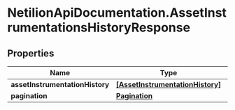 # NetilionApiDocumentation.AssetInstrumentationsHistoryResponse

## Properties
Name | Type | Description | Notes
------------ | ------------- | ------------- | -------------
**assetInstrumentationHistory** | [**[AssetInstrumentationHistory]**](AssetInstrumentationHistory.md) |  | 
**pagination** | [**Pagination**](Pagination.md) |  | 
